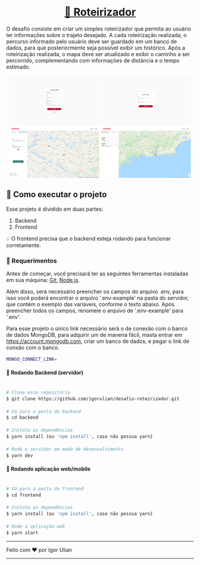 

<h1 align="center">
     <a href="#" alt="link"> 📌 Roteirizador </a>
</h1>

<p>
      O desafio consiste em criar um simples roteirizador que permita ao usuário ter informações sobre o trajeto desejado. A cada roteirização realizada, o percurso informado pelo usuário deve ser guardado em um banco de dados, para que posteriormente seja possível exibir um histórico. Após a roteirização realizada, o mapa deve ser atualizado e exibir o caminho a ser percorrido, complementando com informações de distância e o tempo estimado.
</p>

<p align="center">
 <img src="https://github.com/igorulian/desafio-roteirizador/blob/main/frontend/assets/Screenshot2.png" alt="register" border="0" width="48%" heigth="18%">
 <img src="https://github.com/igorulian/desafio-roteirizador/blob/main/frontend/assets/Screenshot3.png" alt="register" border="0" width="48%" heigth="18%">
 
 <img src="https://github.com/igorulian/desafio-roteirizador/blob/main/frontend/assets/Screenshot.jpg" alt="register" border="0" width="48%" heigth="18%">
 <img src="https://github.com/igorulian/desafio-roteirizador/blob/main/frontend/assets/Screenshot4.png" alt="register" border="0" width="48%" heigth="18%">
</p>

## 🚀 Como executar o projeto

Esse projeto é dividido em duas partes:
1. Backend 
2. Frontend

💡 O frontend precisa que o backend esteja rodando para funcionar corretamente.

### 🧪 Requerimentos 

Antes de começar, você precisará ter as seguintes ferramentas instaladas em sua máquina: 
[Git](https://git-scm.com), [Node.js](https://nodejs.org/en/). 

Além disso, será necessário preencher os campos do arquivo .env, para isso você poderá encontrar
o arquivo '.env-example' na pasta do servidor, que contém o exemplo das variáveis, conforme o texto abaixo.
Após preencher todos os campos, renomeie o arquivo de '.env-example' para '.env'. 

Para esse projeto o único link necessário será o de conexão com o banco de dados MongoDB, para adquirir um de maneria fácil, masta entrar em https://account.mongodb.com, criar um banco de dados, e pegar o link de conxão com o banco.

```bash  
MONGO_CONNECT_LINK=
```


#### 🎲 Rodando Backend (servidor)

```bash

# Clone esse repositório
$ git clone https://github.com/igorulian/desafio-roteirizador.git

# Vá para a pasta do backend
$ cd backend

# Instale as dependências
$ yarn install (ou 'npm install', caso não possua yarn)

# Rode o servidor em modo de desenvolvimento
$ yarn dev

```

#### 🧭 Rodando aplicação web/mobile 

```bash

# Vá para a pasta do frontend
$ cd frontend  

# Instale as dependências
$ yarn install (ou 'npm install', caso não possua yarn)

# Rode a aplicação web
$ yarn start

```

---

Feito com ❤️ por Igor Ulian

---
